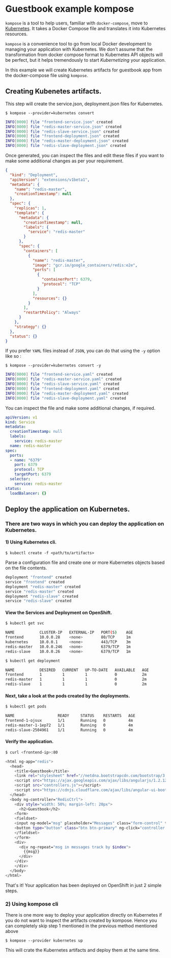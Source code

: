 # Guestbook example kompose
`kompose` is a tool to help users, familiar with `docker-compose`, move to [Kubernetes](http://kubernetes.io). It takes a Docker Compose file and translates it into Kubernetes resources.

`kompose` is a convenience tool to go from local Docker development to managing your application with Kubernetes. We don't assume that the transformation from docker compose format to Kubernetes API objects will be perfect, but it helps tremendously to start _Kubernetizing_ your application.

In this example we will create Kubernetes artifacts for guestbook app from the docker-compose file using `kompose`.

## Creating Kubenetes artifacts.
This step will create the service.json, deployment.json files for Kubernetes.

`$ kompose --provider=kubernetes convert`
```bash
INFO[0000] file "frontend-service.json" created         
INFO[0000] file "redis-master-service.json" created     
INFO[0000] file "redis-slave-service.json" created      
INFO[0000] file "frontend-deployment.json" created      
INFO[0000] file "redis-master-deployment.json" created  
INFO[0000] file "redis-slave-deployment.json" created   
```

Once generated, you can inspect the files and edit these files if you want to make some additional changes as per your requirement.

```json
{
  "kind": "Deployment",
  "apiVersion": "extensions/v1beta1",
  "metadata": {
    "name": "redis-master",
    "creationTimestamp": null
  },
  "spec": {
    "replicas": 1,
    "template": {
      "metadata": {
        "creationTimestamp": null,
        "labels": {
          "service": "redis-master"
        }
      },
      "spec": {
        "containers": [
          {
            "name": "redis-master",
            "image": "gcr.io/google_containers/redis:e2e",
            "ports": [
              {
                "containerPort": 6379,
                "protocol": "TCP"
              }
            ],
            "resources": {}
          }
        ],
        "restartPolicy": "Always"
      }
    },
    "strategy": {}
  },
  "status": {}
}
```

If you prefer `YAML` files instead of `JSON`, you can do that using the `-y` option like so :

`$ kompose --provider=kubernetes convert -y`
```bash
INFO[0000] file "frontend-service.yaml" created         
INFO[0000] file "redis-master-service.yaml" created     
INFO[0000] file "redis-slave-service.yaml" created      
INFO[0000] file "frontend-deployment.yaml" created      
INFO[0000] file "redis-master-deployment.yaml" created  
INFO[0000] file "redis-slave-deployment.yaml" created
```

You can inspect the file and make some additional changes, if required.
```yaml
apiVersion: v1
kind: Service
metadata:
  creationTimestamp: null
  labels:
    service: redis-master
  name: redis-master
spec:
  ports:
  - name: "6379"
    port: 6379
    protocol: TCP
    targetPort: 6379
  selector:
    service: redis-master
status:
  loadBalancer: {}
```

## Deploy the application on Kubernetes.
### There are two ways in which you can deploy the application on Kubernetes.
#### 1) Using Kubernetes cli.

`$ kubectl create -f <path/to/artifacts>`

Parse a configuration file and create one or more Kubernetes objects based on the file contents.

```bash
deployment "frontend" created
service "frontend" created
deployment "redis-master" created
service "redis-master" created
deployment "redis-slave" created
service "redis-slave" created
```

#### View the Services and Deployment on OpenShift.

```bash
$ kubectl get svc

NAME           CLUSTER-IP   EXTERNAL-IP   PORT(S)    AGE
frontend       10.0.0.28    <none>        80/TCP     1m
kubernetes     10.0.0.1     <none>        443/TCP    3m
redis-master   10.0.0.246   <none>        6379/TCP   1m
redis-slave    10.0.0.26    <none>        6379/TCP   1m
```


```bash
$ kubectl get deployment 

NAME           DESIRED   CURRENT   UP-TO-DATE   AVAILABLE   AGE
frontend       1         1         1            0           2m
redis-master   1         1         1            0           2m
redis-slave    1         1         1            0           2m
```

#### Next, take a look at the pods created by the deployments.

```bash
$ kubectl get pods

NAME                   READY     STATUS    RESTARTS   AGE
frontend-1-ojsux       1/1       Running   0          4m
redis-master-1-1ep72   1/1       Running   0          4m
redis-slave-2504961    1/1       Running   0          4m
```

#### Verify the application.

```bash
$ curl <frontend-ip>:80

<html ng-app="redis">
  <head>
    <title>Guestbook</title>
    <link rel="stylesheet" href="//netdna.bootstrapcdn.com/bootstrap/3.1.1/css/bootstrap.min.css">
    <script src="https://ajax.googleapis.com/ajax/libs/angularjs/1.2.12/angular.min.js"></script>
    <script src="controllers.js"></script>
    <script src="https://cdnjs.cloudflare.com/ajax/libs/angular-ui-bootstrap/0.13.0/ui-bootstrap-tpls.js"></script>
  </head>
  <body ng-controller="RedisCtrl">
    <div style="width: 50%; margin-left: 20px">
      <h2>Guestbook</h2>
    <form>
    <fieldset>
    <input ng-model="msg" placeholder="Messages" class="form-control" type="text" name="input"><br>
    <button type="button" class="btn btn-primary" ng-click="controller.onRedis()">Submit</button>
    </fieldset>
    </form>
    <div>
      <div ng-repeat="msg in messages track by $index">
        {{msg}}
      </div>
    </div>
    </div>
  </body>
</html>

```

That's it! Your application has been deployed on OpenShift in just 2 simple steps.

### 2) Using kompose cli
There is one more way to deploy your application directly on Kubernetes if you do not want to inspect the artifacts created by kompose. Hence you can completely skip step 1 mentioned in the previous method mentioned above

`$ kompose --provider kubernetes up`

This will crate the Kubernetes artifacts and deploy them at the same time.